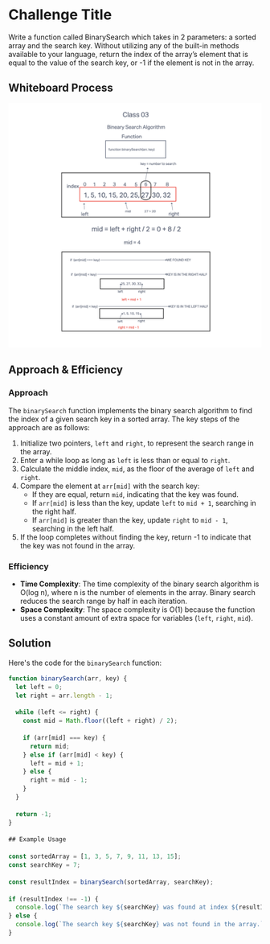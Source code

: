 # Challenge Title

Write a function called BinarySearch which takes in 2 parameters: a sorted array and the search key. Without utilizing any of the built-in methods available to your language, return the index of the array’s element that is equal to the value of the search key, or -1 if the element is not in the array.

## Whiteboard Process

![Binary Search](Screenshot%202023-09-20%20at%209.02.22%20PM.png)

## Approach & Efficiency

### Approach

The `binarySearch` function implements the binary search algorithm to find the index of a given search key in a sorted array. The key steps of the approach are as follows:

1. Initialize two pointers, `left` and `right`, to represent the search range in the array.
2. Enter a while loop as long as `left` is less than or equal to `right`.
3. Calculate the middle index, `mid`, as the floor of the average of `left` and `right`.
4. Compare the element at `arr[mid]` with the search key:
   - If they are equal, return `mid`, indicating that the key was found.
   - If `arr[mid]` is less than the key, update `left` to `mid + 1`, searching in the right half.
   - If `arr[mid]` is greater than the key, update `right` to `mid - 1`, searching in the left half.
5. If the loop completes without finding the key, return -1 to indicate that the key was not found in the array.

### Efficiency

- **Time Complexity**: The time complexity of the binary search algorithm is O(log n), where n is the number of elements in the array. Binary search reduces the search range by half in each iteration.
- **Space Complexity**: The space complexity is O(1) because the function uses a constant amount of extra space for variables (`left`, `right`, `mid`).

## Solution

Here's the code for the `binarySearch` function:

```javascript
function binarySearch(arr, key) {
  let left = 0;
  let right = arr.length - 1;

  while (left <= right) {
    const mid = Math.floor((left + right) / 2);

    if (arr[mid] === key) {
      return mid;
    } else if (arr[mid] < key) {
      left = mid + 1;
    } else {
      right = mid - 1;
    }
  }

  return -1;
}

## Example Usage

const sortedArray = [1, 3, 5, 7, 9, 11, 13, 15];
const searchKey = 7;

const resultIndex = binarySearch(sortedArray, searchKey);

if (resultIndex !== -1) {
  console.log(`The search key ${searchKey} was found at index ${resultIndex}.`);
} else {
  console.log(`The search key ${searchKey} was not found in the array.`);
}
